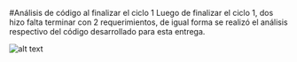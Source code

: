 #Análisis de código al finalizar el ciclo 1
Luego de finalizar el ciclo 1, dos hizo falta terminar con 2 requerimientos, de igual forma se realizó el análisis respectivo del código desarrollado para esta entrega.


![alt text](http://postimg.org/image/ipm8xfz23/ "Logo Title Text 1")

